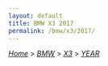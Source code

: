 ```yaml
---
layout: default
title: BMW X3 2017
permalink: /bmw/x3/2017/
---
```

[*Home*](/) > [*BMW*](/bmw/) > [*X3*](/bmw/x3/) > [*YEAR*](/bmw/x3/year/)
